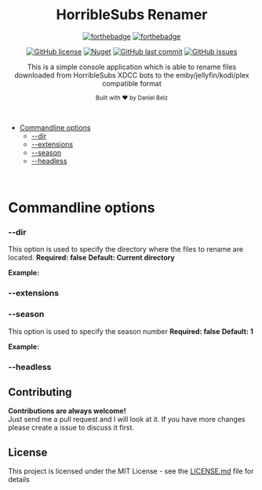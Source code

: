﻿﻿<h1 align="center">HorribleSubs Renamer</h1>
<div align="center">

[![forthebadge](https://forthebadge.com/images/badges/made-with-c-sharp.svg)](https://forthebadge.com)
[![forthebadge](https://forthebadge.com/images/badges/built-with-grammas-recipe.svg)](https://forthebadge.com)

[![GitHub license](https://img.shields.io/github/license/dbelz/HorribleSubs-Renamer.svg?longCache=true&style=flat-square)](https://github.com/dbelz/HorriblSubs-Renamer/blob/master/LICENSE.md)
[![Nuget](https://img.shields.io/nuget/v/HorribleSubsRenamer.svg?style=flat-square)](https://www.nuget.org/packages/HorribleSubsRenamer/)
[![GitHub last commit](https://img.shields.io/github/last-commit/dbelz/HorriblSubs-Renamer.svg?longCache=true&style=flat-square)](https://github.com/dbelz/HorriblSubs-Renamer)
[![GitHub issues](https://img.shields.io/github/issues/dbelz/HorribleSubs-Renamer.svg?longCache=true&style=flat-square)](https://github.com/dbelz/HorriblSubs-Renamer/issues)

This is a simple console application which is able to rename files downloaded from HorribleSubs XDCC bots to the emby/jellyfin/kodi/plex compatible format

<sub>Built with ❤︎ by Daniel Belz</sub>
</div><br>

* [Commandline options](#getting-started)
    * [--dir](#--dir)
	* [--extensions](#--extensions)
	* [--season](#--season)
    * [--headless](#--headless)

<br>

# Commandline options

### --dir
This option is used to specify the directory where the files to rename are located. 
**Required: false** 
**Default: Current directory** 

**Example:** 

### --extensions

### --season
This option is used to specify the season number
**Required: false** 
**Default: 1** 

**Example:** 

### --headless

## Contributing

__Contributions are always welcome!__  
Just send me a pull request and I will look at it. If you have more changes please create a issue to discuss it first.

## License

This project is licensed under the MIT License - see the [LICENSE.md](LICENSE.md) file for details
